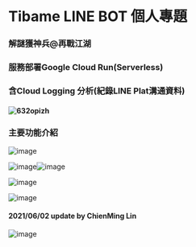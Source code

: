 # Tibame LINE BOT 個人專題

### 解謎獲神兵@再戰江湖

### 服務部署Google Cloud Run(Serverless)

### 含Cloud Logging 分析(紀錄LINE Plat溝通資料)	

#### ![632opizh](https://i.imgur.com/tuO64vY.png)

### 主要功能介紹

![image](https://i.imgur.com/NCFxPnq.png)

![image](https://i.imgur.com/FUdKCBy.png)![image](https://i.imgur.com/oKkRobf.png)

![image](https://i.imgur.com/Zj47OOe.png)

![image](https://i.imgur.com/fHzOjiu.png)

#### 2021/06/02 update by ChienMing Lin

![image](https://i.imgur.com/e83WDPw.png)











